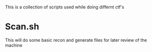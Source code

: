 This is a collection of scripts used while doing differnt ctf's


# Scan.sh
This will do some basic recon and generate files for later review of the machine
